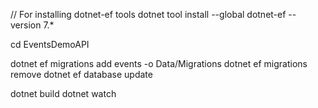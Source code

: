 // For installing dotnet-ef tools
dotnet tool install --global dotnet-ef --version 7.*

cd EventsDemoAPI

dotnet ef migrations add events -o Data/Migrations
dotnet ef migrations remove
dotnet ef database update

dotnet build
dotnet watch

